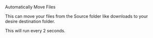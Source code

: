 
Automatically Move Files

This can move your files from the Source folder like downloads
to your desire destination folder.

This will run every 2 seconds.